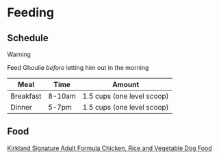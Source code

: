 # Feeding

## Schedule
> [!WARNING]
> Feed Ghoulie *before* letting him out in the morning

| Meal | Time | Amount |
| ---- | ---- | ------ |
| Breakfast | 8-10am | 1.5 cups (one level scoop) |
| Dinner | 5-7pm | 1.5 cups (one level scoop) |

## Food
[Kirkland Signature Adult Formula Chicken, Rice and Vegetable Dog Food](https://www.costco.com/kirkland-signature-adult-formula-chicken%2c-rice-and-vegetable-dog-food%2c-40-lbs.product.100343454.html)